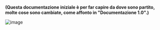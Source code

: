 **(Questa documentazione iniziale è per far capire da dove sono partito, molte cose sono cambiate, come affonto in "Documentazione 1.0".)**  

![image](/img/primadoc/relazionale.png)

